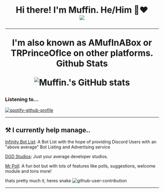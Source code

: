 <h1 align="center">Hi there! I'm Muffin. He/Him 👋❤️</div>
<div align="center"><img src="https://cdn.discordapp.com/attachments/859473128957804584/971893338259193886/Untitled15_20220505175654.png"></div>
<hr />
I'm also known as AMufInABox or TRPrinceOfIce on other platforms.
Github Stats

![Muffin.'s GitHub stats](https://github-readme-stats.vercel.app/api?username=AMufInABox&count_private=true&theme=algolia&show_icons=true)


### Listening to...
[![spotify-github-profile](https://spotify-github-profile.vercel.app/api/view?uid=8l2vs4ucvfoplne7313qmcave&cover_image=true&theme=novatorem&bar_color=7d13c3&bar_color_cover=true)](https://github.com/kittinan/spotify-github-profile)
<hr />
<h2>⚒ I currently help manage.. </h2>

[Infinity Bot List](https://botlist.site): A Bot List with the hope of providing Discord Users with an "above average" Bot Listing and Advertising service
 
[DGD Studios](https://github.com/DGD-Studio): Just your average developer studios.

[Mr Poll](https://top.gg/bot/730778862203437068): A fun bot but with lots of features like polls, suggestions, welcome module and tons more!

 thats pretty much it, heres snake
![github-user-contribution](https://user-images.githubusercontent.com/74741218/159734859-b840ee98-425f-421f-b990-bbffaeef87f8.svg)


<hr />
